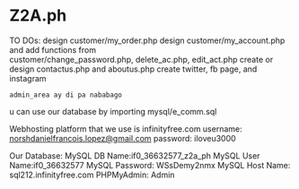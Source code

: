 # Z2A.ph
 
TO DOs:
    design customer/my_order.php
    design customer/my_account.php and add functions from  
        customer/change_password.php, 
        delete_ac.php,
        edit_act.php
    create or design contactus.php and aboutus.php
    create twitter, fb page, and instagram 

    admin_area ay di pa nababago

u can use our database by importing mysql/e_comm.sql

Webhosting platform that we use is 
    infinityfree.com
username:
    norshdanielfrancois.lopez@gmail.com 
password:
    iloveu3000



Our Database:
    MySQL DB Name:if0_36632577_z2a_ph
    MySQL User Name:if0_36632577
    MySQL Password: WSsDemy2nmx
    MySQL Host Name: sql212.infinityfree.com
    PHPMyAdmin: Admin 